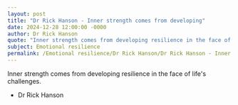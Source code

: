 ```yaml
---
layout: post
title: "Dr Rick Hanson - Inner strength comes from developing"
date: 2024-12-28 12:00:00 -0000
author: Dr Rick Hanson
quote: "Inner strength comes from developing resilience in the face of life's challenges."
subject: Emotional resilience
permalink: /Emotional resilience/Dr Rick Hanson/Dr Rick Hanson - Inner strength comes from developing
---
```


Inner strength comes from developing resilience in the face of life's challenges.

- Dr Rick Hanson
